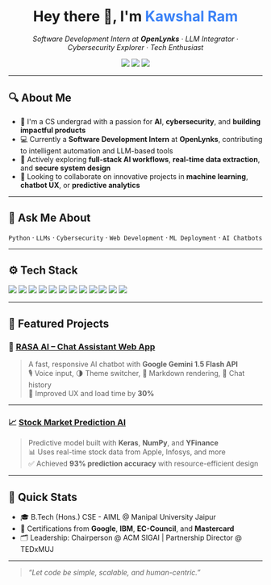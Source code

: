 <h1 align="center">Hey there 👋, I'm <span style="color:#3b82f6;">Kawshal Ram</span></h1>

<p align="center">
  <em>Software Development Intern at <strong>OpenLynks</strong> · LLM Integrator · Cybersecurity Explorer · Tech Enthusiast</em>
</p>

<p align="center">
  <a href="mailto:kawshalram09@gmail.com"><img src="https://img.shields.io/badge/Gmail-kawshalram09@gmail.com-D14836?style=flat&logo=gmail&logoColor=white"/></a>
  <a href="https://linkedin.com/in/KawshalRam"><img src="https://img.shields.io/badge/LinkedIn-KawshalRam-blue?style=flat&logo=linkedin&logoColor=white"/></a>
  <a href="https://github.com/KawshalRam"><img src="https://img.shields.io/badge/GitHub-KawshalRam-black?style=flat&logo=github&logoColor=white"/></a>
</p>

---

## 🔍 About Me

- 🧠 I'm a CS undergrad with a passion for **AI**, **cybersecurity**, and **building impactful products**
- 💻 Currently a **Software Development Intern** at **OpenLynks**, contributing to intelligent automation and LLM-based tools
- 🚀 Actively exploring **full-stack AI workflows**, **real-time data extraction**, and **secure system design**
- 🤝 Looking to collaborate on innovative projects in **machine learning**, **chatbot UX**, or **predictive analytics**

---

## 💬 Ask Me About

`Python` · `LLMs` · `Cybersecurity` · `Web Development` · `ML Deployment` · `AI Chatbots`

---

## ⚙️ Tech Stack

<p align="left">
  <img src="https://img.shields.io/badge/Python-3670A0?style=for-the-badge&logo=python&logoColor=white"/>
  <img src="https://img.shields.io/badge/C++-00599C?style=for-the-badge&logo=c%2B%2B&logoColor=white"/>
  <img src="https://img.shields.io/badge/JavaScript-F7DF1E?style=for-the-badge&logo=javascript&logoColor=black"/>
  <img src="https://img.shields.io/badge/HTML5-E34F26?style=for-the-badge&logo=html5&logoColor=white"/>
  <img src="https://img.shields.io/badge/CSS3-1572B6?style=for-the-badge&logo=css3&logoColor=white"/>
  <img src="https://img.shields.io/badge/SQL-4479A1?style=for-the-badge&logo=mysql&logoColor=white"/>
  <img src="https://img.shields.io/badge/AWS-232F3E?style=for-the-badge&logo=amazon-aws&logoColor=white"/>
  <img src="https://img.shields.io/badge/Scikit--Learn-F7931E?style=for-the-badge&logo=scikit-learn&logoColor=white"/>
  <img src="https://img.shields.io/badge/Pandas-150458?style=for-the-badge&logo=pandas&logoColor=white"/>
  <img src="https://img.shields.io/badge/Numpy-013243?style=for-the-badge&logo=numpy&logoColor=white"/>
  <img src="https://img.shields.io/badge/VSCode-007ACC?style=for-the-badge&logo=visual-studio-code&logoColor=white"/>
  <img src="https://img.shields.io/badge/GitHub-181717?style=for-the-badge&logo=github&logoColor=white"/>
</p>

---

## 🚀 Featured Projects

### 🧠 [RASA AI – Chat Assistant Web App](https://github.com/KawshalRam/RASA-AI)
> A fast, responsive AI chatbot with **Google Gemini 1.5 Flash API**  
> 🎙 Voice input, 🌗 Theme switcher, 📝 Markdown rendering, 💾 Chat history  
> 🚀 Improved UX and load time by **30%**

---

### 📈 [Stock Market Prediction AI](https://github.com/KawshalRam/STOCK-prediction)
> Predictive model built with **Keras**, **NumPy**, and **YFinance**  
> 📊 Uses real-time stock data from Apple, Infosys, and more  
> ✅ Achieved **93% prediction accuracy** with resource-efficient design

---

## 📌 Quick Stats

- 🎓 B.Tech (Hons.) CSE - AIML @ Manipal University Jaipur  
- 🏅 Certifications from **Google**, **IBM**, **EC-Council**, and **Mastercard**  
- 🗂 Leadership: Chairperson @ ACM SIGAI | Partnership Director @ TEDxMUJ  

---

> _“Let code be simple, scalable, and human-centric.”_

